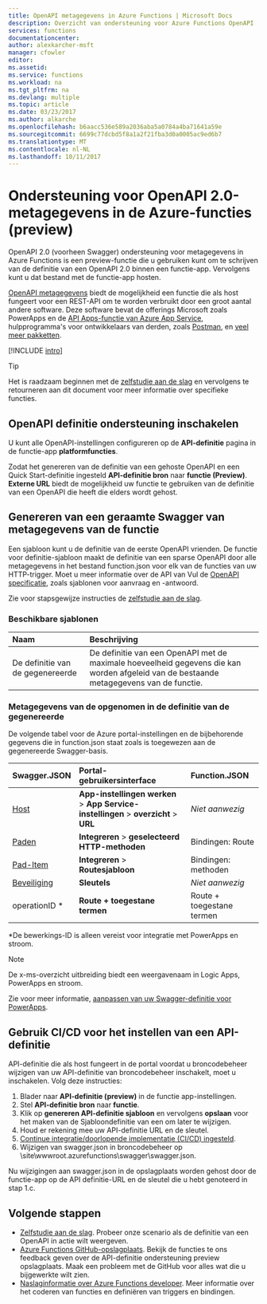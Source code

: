 ```yaml
---
title: OpenAPI metagegevens in Azure Functions | Microsoft Docs
description: Overzicht van ondersteuning voor Azure Functions OpenAPI
services: functions
documentationcenter: 
author: alexkarcher-msft
manager: cfowler
editor: 
ms.assetid: 
ms.service: functions
ms.workload: na
ms.tgt_pltfrm: na
ms.devlang: multiple
ms.topic: article
ms.date: 03/23/2017
ms.author: alkarche
ms.openlocfilehash: b6aacc536e589a2036aba5a0784a4ba71641a59e
ms.sourcegitcommit: 6699c77dcbd5f8a1a2f21fba3d0a0005ac9ed6b7
ms.translationtype: MT
ms.contentlocale: nl-NL
ms.lasthandoff: 10/11/2017
---
```

# <a name="openapi-20-metadata-support-in-azure-functions-preview"></a>Ondersteuning voor OpenAPI 2.0-metagegevens in de Azure-functies (preview)
OpenAPI 2.0 (voorheen Swagger) ondersteuning voor metagegevens in Azure Functions is een preview-functie die u gebruiken kunt om te schrijven van de definitie van een OpenAPI 2.0 binnen een functie-app. Vervolgens kunt u dat bestand met de functie-app hosten.

[OpenAPI metagegevens](http://swagger.io/) biedt de mogelijkheid een functie die als host fungeert voor een REST-API om te worden verbruikt door een groot aantal andere software. Deze software bevat de offerings Microsoft zoals PowerApps en de [API Apps-functie van Azure App Service](../app-service/app-service-web-overview.md), hulpprogramma's voor ontwikkelaars van derden, zoals [Postman](https://www.getpostman.com/docs/importing_swagger), en [veel meer pakketten](http://swagger.io/tools/).

[!INCLUDE [intro](../../includes/functions-bindings-intro.md)]

>[!TIP]
>Het is raadzaam beginnen met de [zelfstudie aan de slag](./functions-api-definition-getting-started.md) en vervolgens te retourneren aan dit document voor meer informatie over specifieke functies.

## <a name="enable"></a>OpenAPI definitie ondersteuning inschakelen
U kunt alle OpenAPI-instellingen configureren op de **API-definitie** pagina in de functie-app **platformfuncties**.

Zodat het genereren van de definitie van een gehoste OpenAPI en een Quick Start-definitie ingesteld **API-definitie bron** naar **functie (Preview)**. **Externe URL** biedt de mogelijkheid uw functie te gebruiken van de definitie van een OpenAPI die heeft die elders wordt gehost.

## <a name="generate-definition"></a>Genereren van een geraamte Swagger van metagegevens van de functie
Een sjabloon kunt u de definitie van de eerste OpenAPI vrienden. De functie voor definitie-sjabloon maakt de definitie van een sparse OpenAPI door alle metagegevens in het bestand function.json voor elk van de functies van uw HTTP-trigger. Moet u meer informatie over de API van Vul de [OpenAPI specificatie](http://swagger.io/specification/), zoals sjablonen voor aanvraag en -antwoord.

Zie voor stapsgewijze instructies de [zelfstudie aan de slag](./functions-api-definition-getting-started.md).

### <a name="templates"></a>Beschikbare sjablonen

|Naam| Beschrijving |
|:-----|:-----|
|De definitie van de gegenereerde|De definitie van een OpenAPI met de maximale hoeveelheid gegevens die kan worden afgeleid van de bestaande metagegevens van de functie.|

### <a name="quickstart-details"></a>Metagegevens van de opgenomen in de definitie van de gegenereerde

De volgende tabel voor de Azure portal-instellingen en de bijbehorende gegevens die in function.json staat zoals is toegewezen aan de gegenereerde Swagger-basis.

|Swagger.JSON|Portal-gebruikersinterface|Function.JSON|
|:----|:-----|:-----|
|[Host](http://swagger.io/specification/#fixed-fields-15)|**App-instellingen werken** > **App Service-instellingen** > **overzicht** > **URL**|*Niet aanwezig*
|[Paden](http://swagger.io/specification/#paths-object-29)|**Integreren** > **geselecteerd HTTP-methoden**|Bindingen: Route
|[Pad-Item](http://swagger.io/specification/#path-item-object-32)|**Integreren** > **Routesjabloon**|Bindingen: methoden
|[Beveiliging](http://swagger.io/specification/#security-scheme-object-112)|**Sleutels**|*Niet aanwezig*|
|operationID *|**Route + toegestane termen**|Route + toegestane termen|

\*De bewerkings-ID is alleen vereist voor integratie met PowerApps en stroom.
> [!NOTE]
> De x-ms-overzicht uitbreiding biedt een weergavenaam in Logic Apps, PowerApps en stroom.
>
> Zie voor meer informatie, [aanpassen van uw Swagger-definitie voor PowerApps](https://powerapps.microsoft.com/tutorials/customapi-how-to-swagger/).

## <a name="CICD"></a>Gebruik CI/CD voor het instellen van een API-definitie

 API-definitie die als host fungeert in de portal voordat u broncodebeheer wijzigen van uw API-definitie van broncodebeheer inschakelt, moet u inschakelen. Volg deze instructies:

1. Blader naar **API-definitie (preview)** in de functie app-instellingen.
  1. Stel **API-definitie bron** naar **functie**.
  1. Klik op **genereren API-definitie sjabloon** en vervolgens **opslaan** voor het maken van de Sjabloondefinitie van een om later te wijzigen.
  1. Houd er rekening mee uw API-definitie URL en de sleutel.
1. [Continue integratie/doorlopende implementatie (CI/CD) ingesteld](https://docs.microsoft.com/azure/azure-functions/functions-continuous-deployment#continuous-deployment-requirements).
2. Wijzigen van swagger.json in broncodebeheer op \site\wwwroot\.azurefunctions\swagger\swagger.json.

Nu wijzigingen aan swagger.json in de opslagplaats worden gehost door de functie-app op de API definitie-URL en de sleutel die u hebt genoteerd in stap 1.c.

## <a name="next-steps"></a>Volgende stappen
* [Zelfstudie aan de slag](functions-api-definition-getting-started.md). Probeer onze scenario als de definitie van een OpenAPI in actie wilt weergeven.
* [Azure Functions GitHub-opslagplaats](https://github.com/Azure/Azure-Functions/). Bekijk de functies te ons feedback geven over de API-definitie ondersteuning preview opslagplaats. Maak een probleem met de GitHub voor alles wat die u bijgewerkte wilt zien.
* [Naslaginformatie over Azure Functions developer](functions-reference.md). Meer informatie over het coderen van functies en definiëren van triggers en bindingen.
